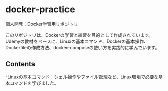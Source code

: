 # docker-practice
個人開発：Docker学習用リポジトリ

このリポジトリは、Dockerの学習と練習を目的として作成されています。Udemyの教材をベースに、Linuxの基本コマンド、Dockerの基本操作、Dockerfileの作成方法、docker-composeの使い方を実践的に学んでいます。


## Contents
-Linuxの基本コマンド：シェル操作やファイル管理など、Linux環境で必要な基本コマンドを学びました。
